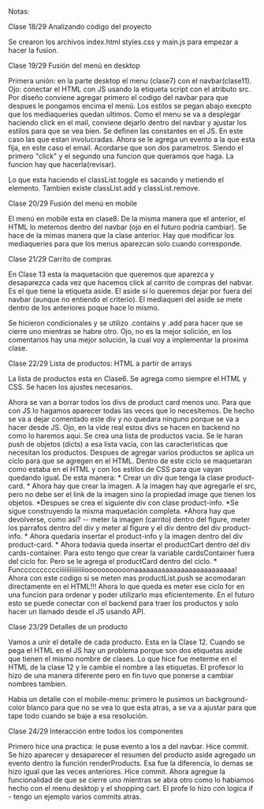 Notas:

Clase 18/29
Analizando código del proyecto

Se crearon los archivos index.html styles.css y main.js para empezar a hacer la fusion.



Clase 19/29
Fusión del menú en desktop

Primera unión: en la parte desktop el menu (clase7) con el navbar(clase11).
Ojo: conectar el HTML con JS usando la etiqueta script con el atributo src.
Por diseño conviene agregar primero el codigo del navbar para que despues le pongamos encima el menú.
Los estilos se pegan abajo execpto que los mediaqueries quedan ultimos.
Como el menu se va a desplegar haciendo click en el mail, conviene dejarlo dentro del navbar y ajustar los estilos para que se vea bien.
Se definen las constantes en el JS.
En este caso las que estan involucradas.
Ahora se le agrega un evento a la que esta fija, en este caso el email. Acordarse que son dos parametros. Siendo el primero "click" y el segundo una funcion que queramos que haga.
La funcion hay que hacerla(revisar).

Lo que esta haciendo el classList.toggle es sacando y metiendo el elemento. Tambien existe classList.add y classList.remove.



Clase 20/29
Fusión del menú en mobile

El menú en mobile esta en clase8.
De la misma manera que el anterior, el HTML lo metemos dentro del navbar (ojo en el futuro podría cambiar).
Se hace de la mimas manera que la clase anterior.
Hay que modificar los mediaqueries para que los menus aparezcan solo cuando corresponde.



Clase 21/29
Carrito de compras

En Clase 13 esta la maquetación que queremos que aparezca y desaparezca cada vez que hacemos click al carrito de compras del nabvar. Es el que tiene la etiqueta aside.
El aside si lo queremos dejar por fuera del navbar (aunque no entiendo el criterio).
El mediaqueri del aside se mete dentro de los anteriores poque hace lo mismo.

Se hicieron condicionales y se utilizo .contains y .add para hacer que se cierre uno mientras se habre otro. Ojo, no es la mejor solición, en los comentarios hay una mejor solución, la cual voy a implementar la proxima clase.



Clase 22/29
Lista de productos: HTML a partir de arrays

La lista de productos esta en Clase6.
Se agrega como siempre el HTML y CSS. Se hacen los ajustes necesarios.

Ahora se van a borrar todos los divs de product card menos uno. Para que con JS lo hagamos aparecer todas las veces que lo necesitemos. De hecho se va a dejar comentado este div y no quedara ninguno porque se va a hacer desde JS. Ojo, en la vide real estos divs se hacen en backend no como lo haremos aqui.
Se crea una lista de productos vacia.
Se le haran push de objetos (dicts) a esa lista vacia, con las caracteristicas que necesitan los productos.
Despues de agregar varios productos se aplica un ciclo para que se agregen en el HTML. Dentro de este ciclo se maquetaran como estaba en el HTML y con los estilos de CSS para que vayan quedando igual. De esta manera:
    * Crear un div que tenga la clase product-card.
    * Ahora hay que crear la imagen. A la imagen hay que agregarle el src, pero no debe ser el link de la imagen sino la propiedad image que tienen los objetos.
    *Despues se crea el siguiente div con clase product-info.
    *Se sigue construyendo la misma maquetación completa.
    *Ahora hay que devolverse, como asi? -- meter la imagen (carrito) dentro del figure, meter los parrafos dentro del div y meter al figure y el div dentro del div product-info.
    * Ahora quedaria insertar el product-info y la imagen dentro del div product-card.
    * Ahora todavia queda insertar el productCart dentro del div cards-container. Para esto tengo que crear la variable cardsContainer fuera del ciclo for. Pero se le agrega el productCard dentro del ciclo.
    * Funcccccccccciiiiiiiiiiiiiiiooooooooooonaaaaaaaaaaaaaaaaaaaaaaaaaa!
Ahora con este codigo si se meten mas productList.push se acomodaran directamente en el HTML!!!
Ahora lo que queda es meter ese ciclo for en una funcion para ordenar y poder utilizarlo mas eficientemente.
En el futuro esto se puede conectar con el backend para traer los productos y solo hacer un llamado desde el JS usando API.



Clase 23/29
Detalles de un producto

Vamos a unir el detalle de cada producto. Esta en la Clase 12.
Cuando se pega el HTML en el JS hay un problema porque son dos etiquetas aside que tienen el mismo nombre de clases.
Lo que hice fue meterme en el HTML de la clase 12 y le cambie el nombre a las etiquetas. El profesor lo hizo de una manera diferente pero en fin tuvo que ponerse a cambiar nombres tambien.

Habia un detalle con el mobile-menu: primero le pusimos un background-color blanco para que no se vea lo que esta atras, a se va a ajustar para que tape todo cuando se baje a esa resolución.



Clase 24/29
Interacción entre todos los componentes

Primero hice una practica: le puse evento a los a del navbar. Hice commit.
Se hizo aparecer y desaparecer el resumen del producto aside agregado un evento dentro la función renderProducts. Esa fue la diferencia, lo demas se hizo igual que las veces anteriores. Hice commit.
Ahora agregue la funcionalidad de que se cierre uno mientras se abra otro como lo habiamos hecho con el menu desktop y el shopping cart. El profe lo hizo con logica if - tengo un ejemplo varios commits atras.